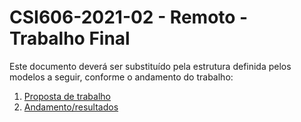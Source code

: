 # **CSI606-2021-02 - Remoto - Trabalho Final**

Este documento deverá ser substituído pela estrutura definida pelos modelos a seguir, conforme o andamento do trabalho:

1. [Proposta de trabalho](./01-proposal.md)
1. [Andamento/resultados](./02-final-version.md)